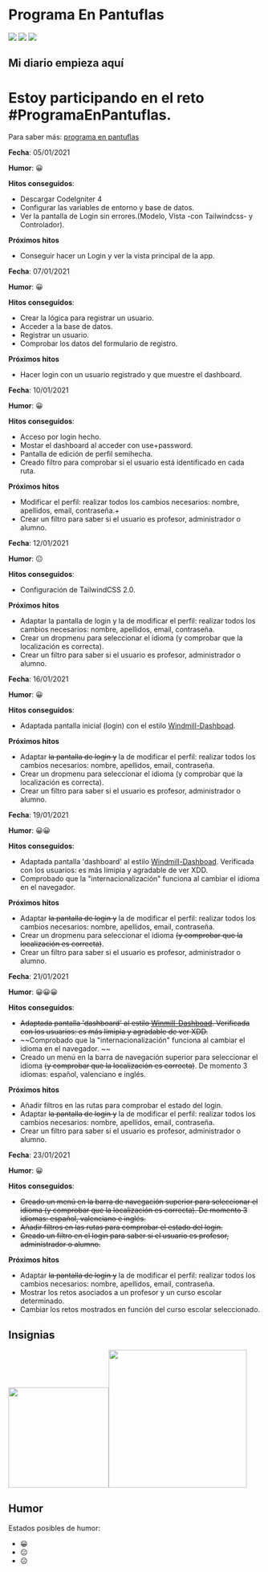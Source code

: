 # **Programa En Pantuflas**

![](https://img.shields.io/badge/Pantufla_1-1-green)
![](https://img.shields.io/badge/Pantufla_2-5-yellow)
![](https://img.shields.io/badge/Pantufla_3-8/15-lightgrey)

## **Mi diario empieza aquí**

# Estoy participando en el reto #ProgramaEnPantuflas.

Para saber más: [programa en pantuflas](https://github.com/delineas/reto-programa-en-pantuflas)

**Fecha**: 05/01/2021

**Humor**: 😀

**Hitos conseguidos**:

*   Descargar CodeIgniter 4
*   Configurar las variables de entorno y base de datos.
*   Ver la pantalla de Login sin errores.(Modelo, Vista -con Tailwindcss- y Controlador).

**Próximos hitos**

*   Conseguir hacer un Login y ver la vista principal de la app.

**Fecha**: 07/01/2021

**Humor**: 😀

**Hitos conseguidos**:

*   Crear la lógica para registrar un usuario. 
*   Acceder a la base de datos.
*   Registrar un usuario.
*   Comprobar los datos del formulario de registro.

**Próximos hitos**

*   Hacer login con un usuario registrado y que muestre el dashboard.

**Fecha**: 10/01/2021

**Humor**: 😀

**Hitos conseguidos**:

*   Acceso por login hecho.
*   Mostar el dashboard al acceder con use+password.
*   Pantalla de edición de perfil semihecha.
*   Creado filtro para comprobar si el usuario está identificado en cada ruta.

**Próximos hitos**

*   Modificar el perfil: realizar todos los cambios necesarios: nombre, apellidos, email, contraseña.+
*   Crear un filtro para saber si el usuario es profesor, administrador o alumno.

**Fecha**: 12/01/2021

**Humor**: 😐

**Hitos conseguidos**:

*   Configuración de TailwindCSS 2.0.

**Próximos hitos**

*   Adaptar la pantalla de login y la de modificar el perfil: realizar todos los cambios necesarios: nombre, apellidos, email, contraseña.
*   Crear un dropmenu para seleccionar el idioma (y comprobar que la localización es correcta).
*   Crear un filtro para saber si el usuario es profesor, administrador o alumno.

**Fecha**: 16/01/2021

**Humor**: 😀

**Hitos conseguidos**:

*   Adaptada pantalla inicial (login) con el estilo [Windmill-Dashboad](https://github.com/estevanmaito/windmill-dashboard).

**Próximos hitos**

*   Adaptar ~~la pantalla de login y~~ la de modificar el perfil: realizar todos los cambios necesarios: nombre, apellidos, email, contraseña.
*   Crear un dropmenu para seleccionar el idioma (y comprobar que la localización es correcta).
*   Crear un filtro para saber si el usuario es profesor, administrador o alumno.

**Fecha**: 19/01/2021

**Humor**: 😀😀

**Hitos conseguidos**:

*   Adaptada pantalla 'dashboard' al estilo [Windmill-Dashboad](https://github.com/estevanmaito/windmill-dashboard). Verificada con los usuarios: es más limipia y agradable de ver XDD.
*   Comprobado que la "internacionalización" funciona al cambiar el idioma en el navegador. 

**Próximos hitos**

*   Adaptar ~~la pantalla de login y~~ la de modificar el perfil: realizar todos los cambios necesarios: nombre, apellidos, email, contraseña.
*   Crear un dropmenu para seleccionar el idioma ~~(y comprobar que la localización es correcta)~~.
*   Crear un filtro para saber si el usuario es profesor, administrador o alumno.

**Fecha**: 21/01/2021

**Humor**: 😀😀😀

**Hitos conseguidos**:

*   ~~Adaptada pantalla 'dashboard' al estilo [Winmill-Dashboad](https://github.com/estevanmaito/windmill-dashboard). Verificada con los usuarios: es más limipia y agradable de ver XDD.~~
*   ~~Comprobado que la "internacionalización" funciona al cambiar el idioma en el navegador. ~~
*   Creado un menú en la barra de navegación superior para seleccionar el idioma ~~(y comprobar que la localización es correcta)~~. De momento 3 idiomas: español, valenciano e inglés.

**Próximos hitos**

*   Añadir filtros en las rutas para comprobar el estado del login.
*   Adaptar ~~la pantalla de login y~~ la de modificar el perfil: realizar todos los cambios necesarios: nombre, apellidos, email, contraseña.
*   Crear un filtro para saber si el usuario es profesor, administrador o alumno.

**Fecha**: 23/01/2021

**Humor**: 😀

**Hitos conseguidos**:

*   ~~Creado un menú en la barra de navegación superior para seleccionar el idioma (y comprobar que la localización es correcta). De momento 3 idiomas: español, valenciano e inglés.~~
*   ~~Añadir filtros en las rutas para comprobar el estado del login.~~
*   ~~Creado un filtro en el login para saber si el usuario es profesor, administrador o alumno.~~

**Próximos hitos**

*   Adaptar ~~la pantalla de login y~~ la de modificar el perfil: realizar todos los cambios necesarios: nombre, apellidos, email, contraseña.
*   Mostrar los retos asociados a un profesor y un curso escolar determinado.
*   Cambiar los retos mostrados en función del curso escolar seleccionado.

## Insignias

<img src="https://raw.githubusercontent.com/delineas/reto-programa-en-pantuflas/main/badges/programaenpantuflas-pantufla1.png" width="200" /><img src="https://raw.githubusercontent.com/delineas/reto-programa-en-pantuflas/main/badges/programaenpantuflas-pantufla5.png" width="275" />

## **Humor**

Estados posibles de humor:
- :grinning:
- :neutral_face:
- :frowning_face:
